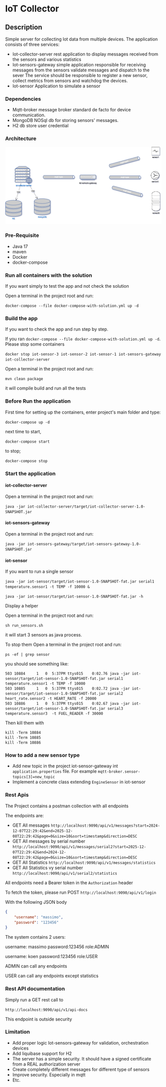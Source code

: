 # IoT Collector

## Description
Simple server for collecting Iot data from multiple devices.
The application consists of three services:
* Iot-collector-server rest application to display messages received from the sensors and various statistics
* Iot-sensors-gateway simple application responsible for receiving messages from the sensors validate messages and dispatch to the sever
  The service should be responsible to register a new sensor, collect metrics from sensors and watchdog the devices.
* Iot-sensor Application to simulate a sensor

### Dependencies
* Mqtt-broker message broker standard de facto for device communication.
* MongoDB NOSql db for storing sensors' messages.
* H2 db store user credential

### Architecture


![Architecture](images/architecture.png)



### Pre-Requisite
* Java 17
* maven
* Docker
* docker-compose 

### Run all containers with the solution
If you want simply to test the app and not check the solution

Open a terminal in the project root and run:

`docker-compose --file docker-compose-with-solution.yml up -d`

### Build the app
If you want to check the app and run step by step. 

If you ran `docker-compose --file docker-compose-with-solution.yml up -d`. Please stop some containers

`docker stop iot-sensor-3 iot-sensor-2 iot-sensor-1 iot-sensors-gateway iot-collector-server`

Open a terminal in the project root and run:

`mvn clean package`

it will compile build and run all the tests

### Before Run the application
First time for setting up the containers, enter project's main folder and type:

`docker-compose up -d`

next time to start,

`docker-compose start`

to stop;

`docker-compose stop`

### Start the application
#### iot-collector-server
Open a terminal in the project root and run:

`java -jar iot-collector-server/target/iot-collector-server-1.0-SNAPSHOT.jar`

#### iot-sensors-gateway
Open a terminal in the project root and run:

`java -jar iot-sensors-gateway/target/iot-sensors-gateway-1.0-SNAPSHOT.jar`

#### iot-sensor
If you want to run a single sensor

`java -jar iot-sensor/target/iot-sensor-1.0-SNAPSHOT-fat.jar serial1 temperature.sensor1 -t TEMP -f 10000 &`

`java -jar iot-sensor/target/iot-sensor-1.0-SNAPSHOT-fat.jar -h`

Display a helper

Open a terminal in the project root and run:

`sh run_sensors.sh`

it will start 3 sensors as java process.

To stop them
Open a terminal in the project root and run:

`ps -ef | grep sensor`

you should see something like:
```shell
503 10884     1   0  5:37PM ttys015    0:02.76 java -jar iot-sensor/target/iot-sensor-1.0-SNAPSHOT-fat.jar serial1 temperature.sensor1 -t TEMP -f 10000
503 10885     1   0  5:37PM ttys015    0:02.72 java -jar iot-sensor/target/iot-sensor-1.0-SNAPSHOT-fat.jar serial2 heart_rate.sensor2 -t HEART_RATE -f 20000
503 10886     1   0  5:37PM ttys015    0:02.67 java -jar iot-sensor/target/iot-sensor-1.0-SNAPSHOT-fat.jar serial3 temperature.sensor3  -t FUEL_READER -f 30000
```

Then kill them with 
```shell
kill -Term 10884
kill -Term 10885
kill -Term 10886
```


### How to add a new sensor type
* Add new topic in the project iot-sensor-gateway int `application.properties` file. For example `mqtt-broker.sensor-topics[3]=new_topic`
* Implement a concrete class extending `EngineSensor` in iot-sensor

### Rest Apis
The Project contains a postman collection with all endpoints

The endpoints are:

* GET All messages `http://localhost:9090/api/v1/messages?start=2024-12-07T22:29:42&end=2025-12-08T22:29:42&page=0&size=10&sort=timestamp&direction=DESC`
* GET All messages by serial number `http://localhost:9090/api/v1/messages/serial2?start=2025-12-07T22:29:42&end=2024-12-08T22:29:42&page=0&size=10&sort=timestamp&direction=DESC`
* GET All Statistics `http://localhost:9090/api/v1/messages/statistics`
* GET All Statistics  vy serial number `http://localhost:9090/api/v1/serial2/statistics`

All endpoints need a Bearer token in the `Authorization` header

To fetch the token, please run 
POST `http://localhost:9090/api/v1/login`

With the following JSON body

```json
{
    "username": "massimo",
    "password": "123456"
}
```


The system contains 2 users:

username: massimo password:123456 role:ADMIN

username: koen password:123456 role:USER

ADMIN can call any endpoints

USER can call any endpoints except statistics



### Rest API documentation

Simply run a GET rest call to 

`http://localhost:9090/api/v1/api-docs`

This endpoint is outside security
### Limitation
* Add proper logic Iot-sensors-gateway for validation, orchestration devices
* Add liquibase support for H2
* The server has a simple security. It should have a signed certificate from a REAL authorization server
* Create completely different messages for different type of sensors
* Improve security. Especially in mqtt
* Etc.
